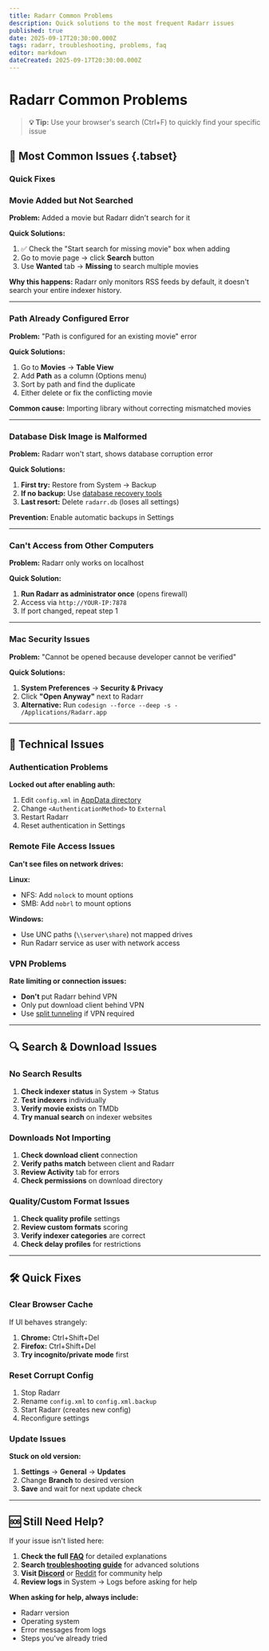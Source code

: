 ```yaml
---
title: Radarr Common Problems
description: Quick solutions to the most frequent Radarr issues
published: true
date: 2025-09-17T20:30:00.000Z
tags: radarr, troubleshooting, problems, faq
editor: markdown
dateCreated: 2025-09-17T20:30:00.000Z
---
```


# Radarr Common Problems

> **💡 Tip:** Use your browser's search (Ctrl+F) to quickly find your specific issue

## 🚀 Most Common Issues {.tabset}

### Quick Fixes

### Movie Added but Not Searched
**Problem:** Added a movie but Radarr didn't search for it

**Quick Solutions:**
1. ✅ Check the "Start search for missing movie" box when adding
2. Go to movie page → click **Search** button
3. Use **Wanted** tab → **Missing** to search multiple movies

**Why this happens:** Radarr only monitors RSS feeds by default, it doesn't search your entire indexer history.

---

### Path Already Configured Error
**Problem:** "Path is configured for an existing movie" error

**Quick Solutions:**
1. Go to **Movies** → **Table View**
2. Add **Path** as a column (Options menu)
3. Sort by path and find the duplicate
4. Either delete or fix the conflicting movie

**Common cause:** Importing library without correcting mismatched movies

---

### Database Disk Image is Malformed
**Problem:** Radarr won't start, shows database corruption error

**Quick Solutions:**
1. **First try:** Restore from System → Backup
2. **If no backup:** Use [database recovery tools](/useful-tools#recovering-a-corrupt-db)
3. **Last resort:** Delete `radarr.db` (loses all settings)

**Prevention:** Enable automatic backups in Settings

---

### Can't Access from Other Computers
**Problem:** Radarr only works on localhost

**Quick Solution:**
1. **Run Radarr as administrator once** (opens firewall)
2. Access via `http://YOUR-IP:7878`
3. If port changed, repeat step 1

---

### Mac Security Issues
**Problem:** "Cannot be opened because developer cannot be verified"

**Quick Solutions:**
1. **System Preferences** → **Security & Privacy**
2. Click **"Open Anyway"** next to Radarr
3. **Alternative:** Run `codesign --force --deep -s - /Applications/Radarr.app`

---

## 🔧 Technical Issues

### Authentication Problems
**Locked out after enabling auth:**
1. Edit `config.xml` in [AppData directory](/radarr/appdata-directory)
2. Change `<AuthenticationMethod>` to `External`
3. Restart Radarr
4. Reset authentication in Settings

### Remote File Access Issues
**Can't see files on network drives:**

**Linux:**
- NFS: Add `nolock` to mount options
- SMB: Add `nobrl` to mount options

**Windows:**
- Use UNC paths (`\\server\share`) not mapped drives
- Run Radarr service as user with network access

### VPN Problems
**Rate limiting or connection issues:**
- **Don't** put Radarr behind VPN
- Only put download client behind VPN
- Use [split tunneling](/vpn) if VPN required

---

## 🔍 Search & Download Issues

### No Search Results
1. **Check indexer status** in System → Status
2. **Test indexers** individually
3. **Verify movie exists** on TMDb
4. **Try manual search** on indexer websites

### Downloads Not Importing
1. **Check download client** connection
2. **Verify paths match** between client and Radarr
3. **Review Activity** tab for errors
4. **Check permissions** on download directory

### Quality/Custom Format Issues
1. **Check quality profile** settings
2. **Review custom formats** scoring
3. **Verify indexer categories** are correct
4. **Check delay profiles** for restrictions

---

## 🛠️ Quick Fixes

### Clear Browser Cache
If UI behaves strangely:
1. **Chrome:** Ctrl+Shift+Del
2. **Firefox:** Ctrl+Shift+Del
3. **Try incognito/private mode** first

### Reset Corrupt Config
1. Stop Radarr
2. Rename `config.xml` to `config.xml.backup`
3. Start Radarr (creates new config)
4. Reconfigure settings

### Update Issues
**Stuck on old version:**
1. **Settings** → **General** → **Updates**
2. Change **Branch** to desired version
3. **Save** and wait for next update check

---


## 🆘 Still Need Help?

If your issue isn't listed here:

1. **Check the full [FAQ](/radarr/faq)** for detailed explanations
2. **Search [troubleshooting guide](/radarr/troubleshooting)** for advanced solutions
3. **Visit [Discord](https://radarr.video/discord)** or [Reddit](https://reddit.com/r/radarr) for community help
4. **Review logs** in System → Logs before asking for help

**When asking for help, always include:**
- Radarr version
- Operating system
- Error messages from logs
- Steps you've already tried